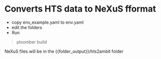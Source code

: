 # Converts HTS data to NeXuS fformat

- copy env_example.yaml to env.yaml 
- edit the folders 
- Run 

> ploomber build 

NeXuS files will be in the {{folder_output}}/hts2ambit  folder